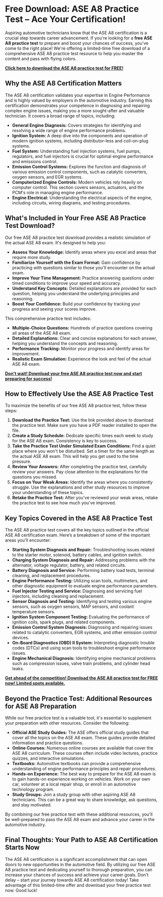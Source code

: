 # Free Download: ASE A8 Practice Test – Ace Your Certification!

Aspiring automotive technicians know that the ASE A8 certification is a crucial step towards career advancement. If you're looking for a **free ASE A8 practice test** to prepare and boost your chances of success, you've come to the right place! We're offering a limited-time free download of a comprehensive ASE A8 practice test resource to help you master the content and pass with flying colors.

[**Click here to download the ASE A8 practice test for FREE!**](https://udemywork.com/ase-a8-practice-test)

## Why the ASE A8 Certification Matters

The ASE A8 certification validates your expertise in Engine Performance and is highly valued by employers in the automotive industry. Earning this certification demonstrates your competence in diagnosing and repairing complex engine issues, making you a more sought-after and valuable technician. It covers a broad range of topics, including:

*   **General Engine Diagnosis:** Covers strategies for identifying and resolving a wide range of engine performance problems.
*   **Ignition System:** A deep dive into the components and operation of modern ignition systems, including distributor-less and coil-on-plug systems.
*   **Fuel System:** Understanding fuel injection systems, fuel pumps, regulators, and fuel injectors is crucial for optimal engine performance and emissions control.
*   **Emission Control Systems:** Explores the function and diagnosis of various emission control components, such as catalytic converters, oxygen sensors, and EGR systems.
*   **Computerized Engine Controls:** Modern vehicles rely heavily on computer control. This section covers sensors, actuators, and the PCM's role in managing engine performance.
*   **Engine Electrical:** Understanding the electrical aspects of the engine, including circuits, wiring diagrams, and testing procedures.

## What's Included in Your Free ASE A8 Practice Test Download?

Our free ASE A8 practice test download provides a realistic simulation of the actual ASE A8 exam. It's designed to help you:

*   **Assess Your Knowledge:** Identify areas where you excel and areas that require more study.
*   **Familiarize Yourself with the Exam Format:** Gain confidence by practicing with questions similar to those you'll encounter on the actual exam.
*   **Improve Your Time Management:** Practice answering questions under timed conditions to improve your speed and accuracy.
*   **Understand Key Concepts:** Detailed explanations are provided for each question, helping you understand the underlying principles and reasoning.
*   **Boost Your Confidence:** Build your confidence by tracking your progress and seeing your scores improve.

This comprehensive practice test includes:

*   **Multiple-Choice Questions:** Hundreds of practice questions covering all areas of the ASE A8 exam.
*   **Detailed Explanations:** Clear and concise explanations for each answer, helping you understand the concepts and reasoning.
*   **Performance Tracking:** Monitor your progress and identify areas for improvement.
*   **Realistic Exam Simulation:** Experience the look and feel of the actual ASE A8 exam.

[**Don't wait! Download your free ASE A8 practice test now and start preparing for success!**](https://udemywork.com/ase-a8-practice-test)

## How to Effectively Use the ASE A8 Practice Test

To maximize the benefits of our free ASE A8 practice test, follow these steps:

1.  **Download the Practice Test:** Use the link provided above to download the practice test. Make sure you have a PDF reader installed to open the file.
2.  **Create a Study Schedule:** Dedicate specific times each week to study for the ASE A8 exam. Consistency is key to success.
3.  **Take the Practice Test Under Simulated Exam Conditions:** Find a quiet place where you won't be disturbed. Set a timer for the same length as the actual ASE A8 exam. This will help you get used to the time pressure.
4.  **Review Your Answers:** After completing the practice test, carefully review your answers. Pay close attention to the explanations for the questions you missed.
5.  **Focus on Your Weak Areas:** Identify the areas where you consistently struggle. Use the explanations and other study resources to improve your understanding of these topics.
6.  **Retake the Practice Test:** After you've reviewed your weak areas, retake the practice test to see how much you've improved.

## Key Topics Covered in the ASE A8 Practice Test

The ASE A8 practice test covers all the key topics outlined in the official ASE A8 certification exam. Here’s a breakdown of some of the important areas you'll encounter:

*   **Starting System Diagnosis and Repair:** Troubleshooting issues related to the starter motor, solenoid, battery cables, and ignition switch.
*   **Charging System Diagnosis and Repair:** Addressing problems with the alternator, voltage regulator, battery, and related circuits.
*   **Battery Diagnosis and Service:** Performing battery load tests, terminal cleaning, and replacement procedures.
*   **Engine Performance Testing:** Utilizing scan tools, multimeters, and other diagnostic equipment to evaluate engine performance parameters.
*   **Fuel Injector Testing and Service:** Diagnosing and servicing fuel injectors, including cleaning and replacement.
*   **Sensor Diagnosis and Testing:** Identifying and testing various engine sensors, such as oxygen sensors, MAP sensors, and coolant temperature sensors.
*   **Ignition System Component Testing:** Evaluating the performance of ignition coils, spark plugs, and related components.
*   **Emission Control System Diagnosis:** Diagnosing and repairing issues related to catalytic converters, EGR systems, and other emission control devices.
*   **On-Board Diagnostics (OBD) II System:** Interpreting diagnostic trouble codes (DTCs) and using scan tools to troubleshoot engine performance issues.
*   **Engine Mechanical Diagnosis:** Identifying engine mechanical problems such as compression issues, valve train problems, and cylinder head leaks.

[**Get ahead of the competition! Download the ASE A8 practice test for FREE now! Limited spots available.**](https://udemywork.com/ase-a8-practice-test)

## Beyond the Practice Test: Additional Resources for ASE A8 Preparation

While our free practice test is a valuable tool, it's essential to supplement your preparation with other resources. Consider the following:

*   **Official ASE Study Guides:** The ASE offers official study guides that cover all the topics on the ASE A8 exam. These guides provide detailed information and practice questions.
*   **Online Courses:** Numerous online courses are available that cover the ASE A8 curriculum. These courses often include video lectures, practice quizzes, and interactive simulations.
*   **Textbooks:** Automotive textbooks can provide a comprehensive understanding of engine performance principles and repair procedures.
*   **Hands-on Experience:** The best way to prepare for the ASE A8 exam is to gain hands-on experience working on vehicles. Work on your own car, volunteer at a local repair shop, or enroll in an automotive technology program.
*   **Study Groups:** Join a study group with other aspiring ASE A8 technicians. This can be a great way to share knowledge, ask questions, and stay motivated.

By combining our free practice test with these additional resources, you'll be well-prepared to pass the ASE A8 exam and advance your career in the automotive industry.

## Final Thoughts: Your Path to ASE A8 Certification Starts Now

The ASE A8 certification is a significant accomplishment that can open doors to new opportunities in the automotive field. By utilizing our free ASE A8 practice test and dedicating yourself to thorough preparation, you can increase your chances of success and achieve your career goals. Don't delay – start your journey towards ASE A8 certification today! Take advantage of this limited-time offer and download your free practice test now. Good luck!

